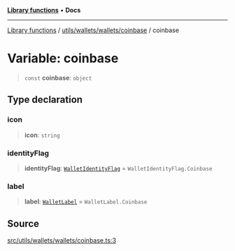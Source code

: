 [**Library functions**](../../../../../README.md) • **Docs**

***

[Library functions](../../../../../modules.md) / [utils/wallets/wallets/coinbase](../README.md) / coinbase

# Variable: coinbase

> `const` **coinbase**: `object`

## Type declaration

### icon

> **icon**: `string`

### identityFlag

> **identityFlag**: [`WalletIdentityFlag`](../../../types/enumerations/WalletIdentityFlag.md) = `WalletIdentityFlag.Coinbase`

### label

> **label**: [`WalletLabel`](../../../types/enumerations/WalletLabel.md) = `WalletLabel.Coinbase`

## Source

[src/utils/wallets/wallets/coinbase.ts:3](https://github.com/bgd-labs/fe-shared/blob/bcb81f075c57b42adfeb5f3e6c387d13f532f431/src/utils/wallets/wallets/coinbase.ts#L3)
